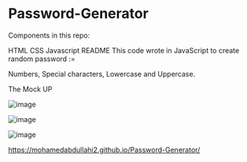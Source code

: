 # Password-Generator




Components in this repo:


HTML
CSS
Javascript
README
This code wrote in JavaScript to create random password :=



Numbers, 
Special characters, 
Lowercase and 
Uppercase.

The Mock UP 


![image](https://user-images.githubusercontent.com/118404373/206612237-f8234146-1282-40a5-ab9a-90838cbef1ba.png)



![image](https://user-images.githubusercontent.com/118404373/206612276-679566c7-ee8d-415d-9ea4-4b3f4855d93c.png)



![image](https://user-images.githubusercontent.com/118404373/206612305-19aef4b4-3869-406d-bdd5-534d1393dba4.png)








https://mohamedabdullahi2.github.io/Password-Generator/
